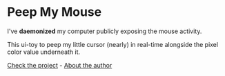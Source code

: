 # Peep My Mouse

I've **daemonized** my computer publicly exposing the mouse activity.

This ui-toy to peep my little cursor (nearly) in real-time alongside the pixel color value underneath it.

[Check the project](https://fabiofranchino.com/peep_my_mouse) - [About the author](https://fabiofranchino.com/blog)